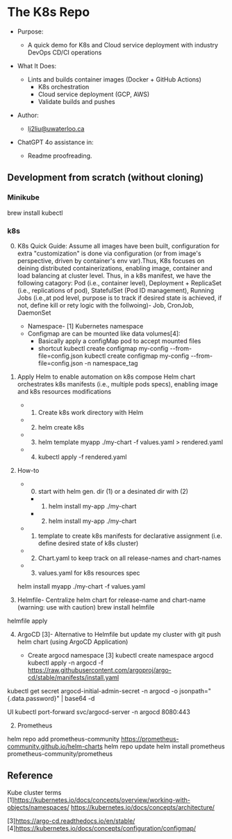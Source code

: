 # The K8s Repo

- Purpose:
    - A quick demo for K8s and Cloud service deployment with industry DevOps CD/CI operations 

- What It Does:
    - Lints and builds container images (Docker + GitHub Actions) 
        - K8s orchestration 
        - Cloud service deployment (GCP, AWS)
        - Validate builds and pushes 

- Author: 
    - lj2liu@uwaterloo.ca

- ChatGPT 4o assistance in: 
    -  Readme proofreading. 

## Development from scratch (without cloning)

### Minikube 

brew install kubectl   


### k8s 

0. K8s Quick Guide:
Assume all images have been built, configuration for extra "customization" is done via configuration (or from image's perspective, driven by container's env var).Thus, K8s focuses on deining distributed containerizations, enabling image, container and load balancing at cluster level.
Thus, in a k8s manifest, we have the following catagory: Pod (i.e., container level), Deployment + ReplicaSet (i.e., replications of pod), StatefulSet (Pod ID management), Running Jobs (i.e.,at pod level, purpose is to track if desired state is achieved, if not, define kill or rety logic with the follwoing)- Job, CronJob, DaemonSet 
    - Namespace- [1]
     Kubernetes namespace 
    - Configmap are can be mounted like data volumes[4]:
        - Basically apply a configMap pod to accept mounted files 
        - shortcut kubectl create configmap my-config --from-file=config.json
        kubectl create configmap my-config --from-file=config.json -n namespace_tag


1. Apply Helm to enable automation on k8s compose
Helm chart orchestrates k8s manifests (i.e., multiple pods specs), enabling image and k8s resources modifications
    - 1. Create k8s work directory with Helm     
    - 2. helm create k8s
    - 3. helm template myapp ./my-chart -f values.yaml > rendered.yaml
    - 4. kubectl apply -f rendered.yaml


2. How-to
    - 0. start with helm gen. dir (1) or a desinated dir with (2)
        - 1. helm install my-app ./my-chart
        - 2. helm install my-app ./my-chart

    - 1. template to create k8s manifests for declarative assignment (i.e. define desired state of k8s cluster) 
    - 2. Chart.yaml to keep track on all release-names and chart-names 
    - 3. values.yaml for k8s resources spec

    helm install myapp ./my-chart -f values.yaml




3. Helmfile- Centralize helm chart for release-name and chart-name (warning: use with caution)
brew install helmfile

helmfile apply

4. ArgoCD [3]- Alternative to Helmfile  but update my cluster with git push helm chart (using ArgoCD Application)

    -  Create argocd namespace
[3]
kubectl create namespace argocd
kubectl apply -n argocd -f https://raw.githubusercontent.com/argoproj/argo-cd/stable/manifests/install.yaml

kubectl get secret argocd-initial-admin-secret -n argocd -o jsonpath="{.data.password}" | base64 -d

UI
kubectl port-forward svc/argocd-server -n argocd 8080:443


2. Prometheus

helm repo add prometheus-community https://prometheus-community.github.io/helm-charts
helm repo update
helm install prometheus prometheus-community/prometheus

## Reference

Kube cluster terms
[1]https://kubernetes.io/docs/concepts/overview/working-with-objects/namespaces/ 
https://kubernetes.io/docs/concepts/architecture/ 

[3]https://argo-cd.readthedocs.io/en/stable/ 
[4]https://kubernetes.io/docs/concepts/configuration/configmap/ 